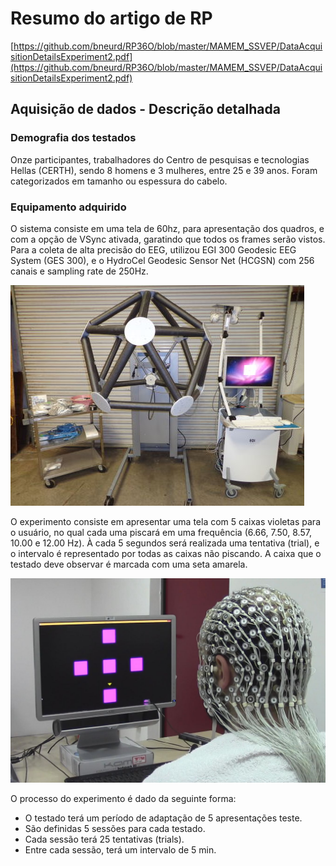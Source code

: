 # Resumo do artigo de RP

[https://github.com/bneurd/RP36O/blob/master/MAMEM_SSVEP/DataAcquisitionDetailsExperiment2.pdf](https://github.com/bneurd/RP36O/blob/master/MAMEM_SSVEP/DataAcquisitionDetailsExperiment2.pdf)

## Aquisição de dados - Descrição detalhada

### Demografia dos testados

Onze participantes, trabalhadores do Centro de pesquisas e tecnologias Hellas (CERTH), sendo 8 homens e 3 mulheres, entre 25 e 39 anos.
Foram categorizados em tamanho ou espessura do cabelo.

### Equipamento adquirido

O sistema consiste em uma tela de 60hz, para apresentação dos quadros, e com a opção de VSync ativada, garatindo que todos os frames serão vistos.
Para a coleta de alta precisão do EEG, utilizou EGI 300 Geodesic EEG System (GES 300), e o HydroCel Geodesic Sensor Net (HCGSN) com 256 canais e sampling rate de 250Hz.

![Equipamento adquirido](resumo/Untitled.png)

O experimento consiste em apresentar uma tela com 5 caixas violetas para o usuário, no qual cada uma piscará em uma frequência (6.66, 7.50, 8.57, 10.00 e 12.00 Hz). À cada 5 segundos será realizada uma tentativa (trial), e o intervalo é representado por todas as caixas não piscando.
A caixa que o testado deve observar é marcada com uma seta amarela.

![HydroCel Geodesic Sensor Net (HCGSN)](resumo/Untitled%201.png)

O processo do experimento é dado da seguinte forma:

- O testado terá um período de adaptação de 5 apresentações teste.
- São definidas 5 sessões para cada testado.
- Cada sessão terá 25 tentativas (trials).
- Entre cada sessão, terá um intervalo de 5 min.
